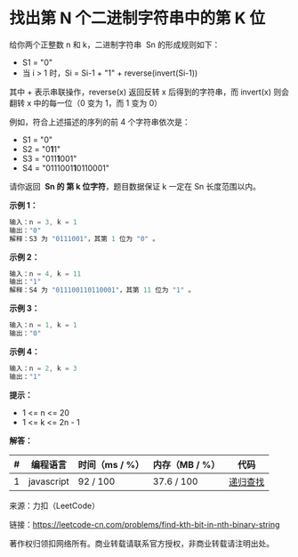 # 找出第 N 个二进制字符串中的第 K 位

给你两个正整数 n 和 k，二进制字符串  Sn 的形成规则如下：

- S1 = "0"
- 当 i > 1 时，Si = Si-1 + "1" + reverse(invert(Si-1))

其中 + 表示串联操作，reverse(x) 返回反转 x 后得到的字符串，而 invert(x) 则会翻转 x 中的每一位（0 变为 1，而 1 变为 0）

例如，符合上述描述的序列的前 4 个字符串依次是：

- S1 = "0"
- S2 = "0**1**1"
- S3 = "011**1**001"
- S4 = "0111001**1**0110001"

请你返回  **Sn 的 第 k 位字符**，题目数据保证 k 一定在 Sn 长度范围以内。

**示例 1：**

``` javascript
输入：n = 3, k = 1
输出："0"
解释：S3 为 "0111001"，其第 1 位为 "0" 。
```

**示例 2：**

``` javascript
输入：n = 4, k = 11
输出："1"
解释：S4 为 "011100110110001"，其第 11 位为 "1" 。
```

**示例 3：**

``` javascript
输入：n = 1, k = 1
输出："0"
```

**示例 4：**

``` javascript
输入：n = 2, k = 3
输出："1"
```

**提示：**

- 1 <= n <= 20
- 1 <= k <= 2n - 1

**解答：**

**#**|**编程语言**|**时间（ms / %）**|**内存（MB / %）**|**代码**
--|--|--|--|--
1|javascript|92 / 100|37.6 / 100|[递归查找](./javascript/ac_v1.js)

来源：力扣（LeetCode）

链接：https://leetcode-cn.com/problems/find-kth-bit-in-nth-binary-string

著作权归领扣网络所有。商业转载请联系官方授权，非商业转载请注明出处。
